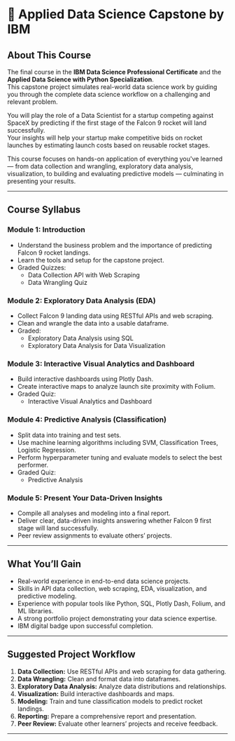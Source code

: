 # 🚀 Applied Data Science Capstone by IBM

## About This Course
The final course in the **IBM Data Science Professional Certificate** and the **Applied Data Science with Python Specialization**.  
This capstone project simulates real-world data science work by guiding you through the complete data science workflow on a challenging and relevant problem.

You will play the role of a Data Scientist for a startup competing against SpaceX by predicting if the first stage of the Falcon 9 rocket will land successfully.  
Your insights will help your startup make competitive bids on rocket launches by estimating launch costs based on reusable rocket stages.

This course focuses on hands-on application of everything you've learned — from data collection and wrangling, exploratory data analysis, visualization, to building and evaluating predictive models — culminating in presenting your results.

---

## Course Syllabus

### Module 1: Introduction
- Understand the business problem and the importance of predicting Falcon 9 rocket landings.
- Learn the tools and setup for the capstone project.
- Graded Quizzes:
  - Data Collection API with Web Scraping
  - Data Wrangling Quiz

### Module 2: Exploratory Data Analysis (EDA)
- Collect Falcon 9 landing data using RESTful APIs and web scraping.
- Clean and wrangle the data into a usable dataframe.
- Graded:
  - Exploratory Data Analysis using SQL
  - Exploratory Data Analysis for Data Visualization

### Module 3: Interactive Visual Analytics and Dashboard
- Build interactive dashboards using Plotly Dash.
- Create interactive maps to analyze launch site proximity with Folium.
- Graded Quiz:
  - Interactive Visual Analytics and Dashboard

### Module 4: Predictive Analysis (Classification)
- Split data into training and test sets.
- Use machine learning algorithms including SVM, Classification Trees, Logistic Regression.
- Perform hyperparameter tuning and evaluate models to select the best performer.
- Graded Quiz:
  - Predictive Analysis

### Module 5: Present Your Data-Driven Insights
- Compile all analyses and modeling into a final report.
- Deliver clear, data-driven insights answering whether Falcon 9 first stage will land successfully.
- Peer review assignments to evaluate others’ projects.

---

## What You’ll Gain
- Real-world experience in end-to-end data science projects.
- Skills in API data collection, web scraping, EDA, visualization, and predictive modeling.
- Experience with popular tools like Python, SQL, Plotly Dash, Folium, and ML libraries.
- A strong portfolio project demonstrating your data science expertise.
- IBM digital badge upon successful completion.

---

## Suggested Project Workflow
1. **Data Collection:** Use RESTful APIs and web scraping for data gathering.
2. **Data Wrangling:** Clean and format data into dataframes.
3. **Exploratory Data Analysis:** Analyze data distributions and relationships.
4. **Visualization:** Build interactive dashboards and maps.
5. **Modeling:** Train and tune classification models to predict rocket landings.
6. **Reporting:** Prepare a comprehensive report and presentation.
7. **Peer Review:** Evaluate other learners’ projects and receive feedback.

---

